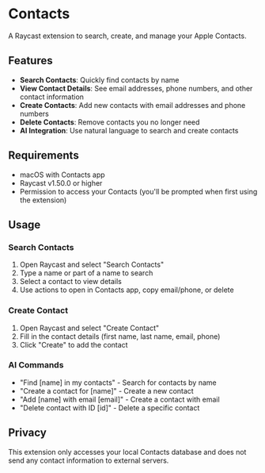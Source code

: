 # Contacts

A Raycast extension to search, create, and manage your Apple Contacts.

## Features

- **Search Contacts**: Quickly find contacts by name
- **View Contact Details**: See email addresses, phone numbers, and other contact information
- **Create Contacts**: Add new contacts with email addresses and phone numbers
- **Delete Contacts**: Remove contacts you no longer need
- **AI Integration**: Use natural language to search and create contacts

## Requirements

- macOS with Contacts app
- Raycast v1.50.0 or higher
- Permission to access your Contacts (you'll be prompted when first using the extension)

## Usage

### Search Contacts

1. Open Raycast and select "Search Contacts"
2. Type a name or part of a name to search
3. Select a contact to view details
4. Use actions to open in Contacts app, copy email/phone, or delete

### Create Contact

1. Open Raycast and select "Create Contact"
2. Fill in the contact details (first name, last name, email, phone)
3. Click "Create" to add the contact

### AI Commands

- "Find [name] in my contacts" - Search for contacts by name
- "Create a contact for [name]" - Create a new contact
- "Add [name] with email [email]" - Create a contact with email
- "Delete contact with ID [id]" - Delete a specific contact

## Privacy

This extension only accesses your local Contacts database and does not send any contact information to external servers.
